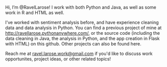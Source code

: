 Hi, I’m @RavelLarose! I work with both Python and Java, as well as some work in R and HTML as well. 

I've worked with sentiment analysis before, and have experience cleaning data and data analysis in Python. 
You can find a previous project of mine at http://ravellarose.pythonanywhere.com/, or the source code (including the data cleaning in Java, the analysis in Python, and the app creation in Flask with HTML) on this github.
Other projects can also be found here. 

Reach me at ravel.larose.work@gmail.com if you'd like to discuss work opportunites, project ideas, or other related topics!
